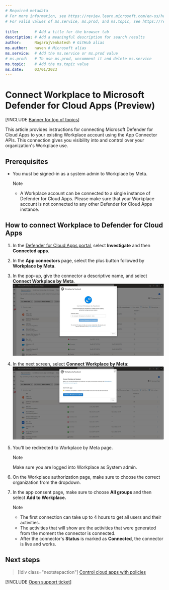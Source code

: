 ```yaml
---
# Required metadata 
# For more information, see https://review.learn.microsoft.com/en-us/help/platform/learn-editor-add-metadata?branch=main
# For valid values of ms.service, ms.prod, and ms.topic, see https://review.learn.microsoft.com/en-us/help/platform/metadata-taxonomies?branch=main

title:       # Add a title for the browser tab
description: # Add a meaningful description for search results
author:      NagarajVenkatesh # GitHub alias
ms.author:   naven # Microsoft alias
ms.service:  # Add the ms.service or ms.prod value
# ms.prod:   # To use ms.prod, uncomment it and delete ms.service
ms.topic:    # Add the ms.topic value
ms.date:     03/01/2023
---
```


# Connect Workplace to Microsoft Defender for Cloud Apps (Preview)

[!INCLUDE [Banner for top of topics](includes/banner.md)]

This article provides instructions for connecting Microsoft Defender for Cloud Apps to your existing Workplace account using the App Connector APIs. This connection gives you visibility into and control over your organization's Workplace use.

## Prerequisites

- You must be signed-in as a system admin to Workplace by Meta. 
   
   > [!NOTE]
   > - A Workplace account can be connected to a single instance of Defender for Cloud Apps. Please make sure that your Workplace account is not connected to any other Defender for Cloud Apps instance.
      
## How to connect Workplace to Defender for Cloud Apps

1. In the [Defender for Cloud Apps portal](https://portal.cloudappsecurity.com/), select **Investigate** and then **Connected apps**.
1. In the **App connectors** page, select the plus button followed by **Workplace by Meta**.
1. In the pop-up, give the connector a descriptive name, and select **Connect Workplace by Meta**.
   ![Give connnector a name.](media/protect-servicenow/connect-workplace.jpg)

1. In the next screen, select **Connect Workplace by Meta**:
   ![Connect to Workplace.](media/protect-servicenow/connect-workplace-2.jpg)

1. You'll be redirected to Workplace by Meta page. 
   
   >[!NOTE]
   >Make sure you are logged into Workplace as System admin.
      
1. On the Workplace authorization page, make sure to choose the correct organization from the dropdown.
    
1. In the app consent page, make sure to choose **All groups** and then select **Add to Workplace.**
   
   > [!NOTE]
   > - The first connection can take up to 4 hours to get all users and their activities.
   > - The activities that will show are the activities that were generated from the moment the connector is connected. 
   > - After the connector's **Status** is marked as **Connected**, the connector is live and works.
   
## Next steps

> [!div class="nextstepaction"]
> [Control cloud apps with policies](control-cloud-apps-with-policies.md)

[!INCLUDE [Open support ticket](includes/support.md)]



